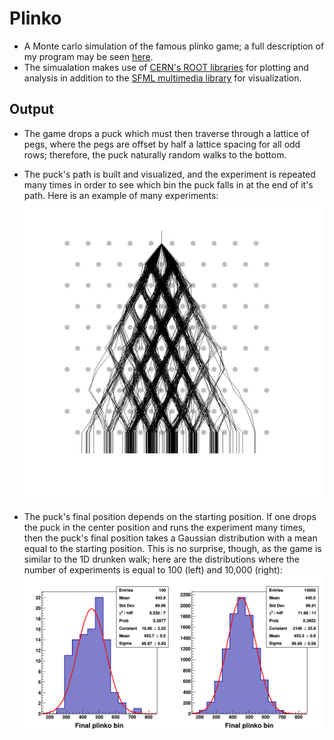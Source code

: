 # Plinko
* A Monte carlo simulation of the famous plinko game; a full description of my program may be 
seen <a href="https://freddyox.github.io/blog/plinko/">here</a>.
* The simualation makes use of <a href="https://root.cern.ch/download/root_v6.14.04.source.tar.gz">CERN's ROOT libraries</a> 
for plotting and analysis in addition to the <a href="https://www.sfml-dev.org/">SFML multimedia library</a> for visualization. 

## Output
* The game drops a puck which must then traverse through a lattice of pegs, where the pegs are offset by half a lattice spacing
for all odd rows; therefore, the puck naturally random walks to the bottom. 
* The puck's path is built and visualized, and the experiment is repeated many times in order to see which bin the puck falls in 
at the end of it's path. Here is an example of many experiments:
![plinko](https://github.com/freddyox/plinko/blob/master/output/ssplinko_nsim_350.jpg)

* The puck's final position depends on the starting position. If one drops the puck in the center position and runs the experiment
many times, then the puck's final position takes a Gaussian distribution with a mean equal to the starting position. This is no
surprise, though, as the game is similar to the 1D drunken walk; here are the distributions where the number of experiments is
equal to 100 (left) and 10,000 (right):
![distro](https://github.com/freddyox/plinko/blob/master/output/pinko_results.png)

